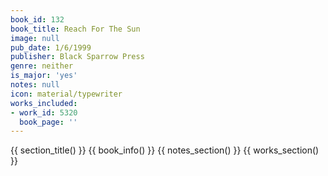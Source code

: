 ```yaml
---
book_id: 132
book_title: Reach For The Sun
image: null
pub_date: 1/6/1999
publisher: Black Sparrow Press
genre: neither
is_major: 'yes'
notes: null
icon: material/typewriter
works_included:
- work_id: 5320
  book_page: ''
---
```


{{ section_title() }}
{{ book_info() }}
{{ notes_section() }}
{{ works_section() }}
